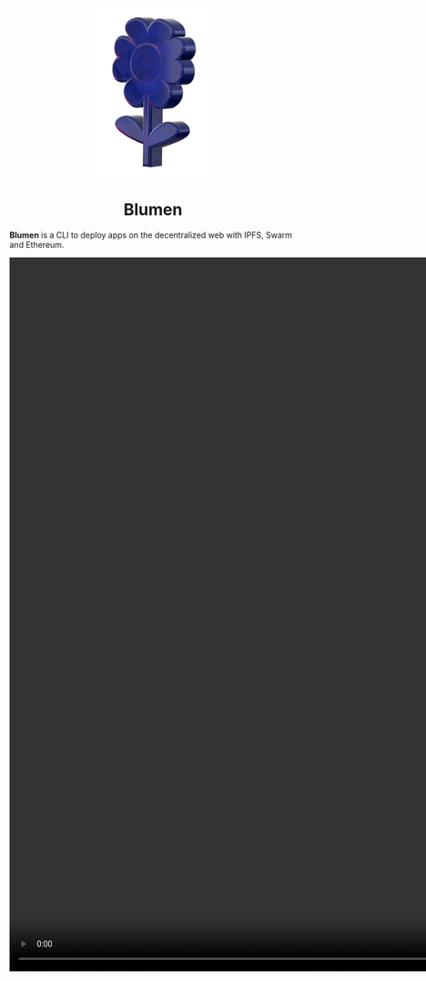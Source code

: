 <div align="center">
  <img src="/logo.png" width="200" />
  <h1>Blumen</h1>
</div>

**Blumen** is a CLI to deploy apps on the decentralized web with IPFS, Swarm and
Ethereum.

<video src="/blumen.webm" height="1254" width="960" controls />

> Blumen is in an alpha stage and has been neither audited nor tested yet. Use
> with caution!

## Features

- **Multi-Provider Deployment**: Deploy your web app simultaneously on multiple
  IPFS providers, including [Storacha](https://storacha.network),
  [Filebase](https://filebase.com) and many others.
- **Multiple Storage Protocols**: Blumen supports both IPFS and Swarm
  first-class.
- **ENS and DNSLink Integration**: Seamlessly integrate with
  [ENS](https://ens.domains) and [DNSLink](https://dnslink.dev) to update your
  decentralized website.
- **Safe Integration**: Add an extra layer of security and decentralization with
  a [Safe](https://safe.global) multi-sig.
- **Tiny size**: 970.93KB source code single file, easy to audit.
